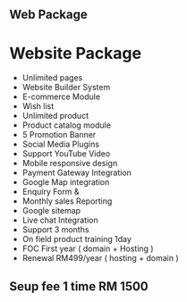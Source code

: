 ## Web Package



# Website Package
- Unlimited pages 
- Website Builder System 
- E-commerce Module 
- Wish list
- Unlimited product
- Product catalog module 
- 5 Promotion Banner 
- Social Media Plugins 
- Support YouTube Video 
- Mobile responsive design 
- Payment Gateway Integration 
- Google Map integration 
- Enquiry Form & 
- Monthly sales Reporting 
- Google sitemap 
- Live chat Integration 
- Support 3 months
- On field product training 1day 
- FOC First year ( domain + Hosting ) 
- Renewal RM499/year ( hosting + domain )
## Seup fee 1 time RM 1500


